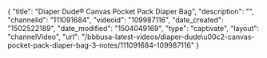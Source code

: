 {
    "title": "Diaper Dude&reg; Canvas Pocket Pack Diaper Bag",
    "description": "",
    "channelid": "111091684",
    "videoid": "109987116",
    "date_created": "1502522189",
    "date_modified": "1504049169",
    "type": "captivate",
    "layout": "channelVideo",
    "url": "\/bbbusa-latest-videos\/diaper-dude\u00c2-canvas-pocket-pack-diaper-bag-3-notes\/111091684-109987116"
}